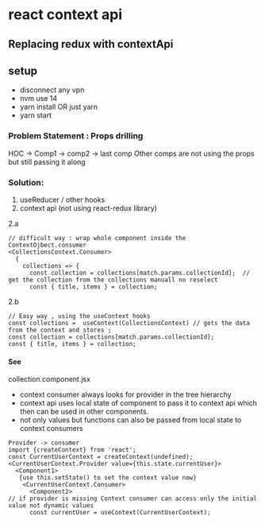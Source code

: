 # react context api

## Replacing redux with contextApi

## setup 

- disconnect any vpn
- nvm use 14
- yarn install OR just yarn
- yarn start


### Problem Statement : Props drilling
HOC -> Comp1 -> comp2 -> last comp 
Other comps are not using the props but still passing it along

### Solution:
1. useReducer / other hooks
2. context api (not using react-redux library)

2.a
```
// difficult way : wrap whole component inside the ContextOjbect.consumer 
<CollectionsContext.Consumer>
  {
    collections => {
      const collection = collections[match.params.collectionId];  // get the collection from the collections manuall no reselect
      const { title, items } = collection;
```
2.b
```  
// Easy way , using the useContext hooks
const collections =  useContext(CollectionsContext) // gets the data from the context and stores ;
const collection = collections[match.params.collectionId];
const { title, items } = collection;
```
#### See
collection.component.jsx

- context consumer always looks for provider in the tree hierarchy
- context api uses local state of component to pass it to context api which then can be used in other components.
- not only values but functions can also be passed from local state to context consumers
```
Provider -> consumer
import {createContext} from 'react';
const CurrentUserContext = createContext(undefined);
<CurrentUserContext.Provider value={this.state.currentUser}>
  <Component1>
   {use this.setState() to set the context value now}
    <CurrentUserContext.Consumer>
      <Component2>
// if provider is missing Context consumer can access only the initial value not dynamic values
      const currentUser = useContext(CurrentUserContext);

```

